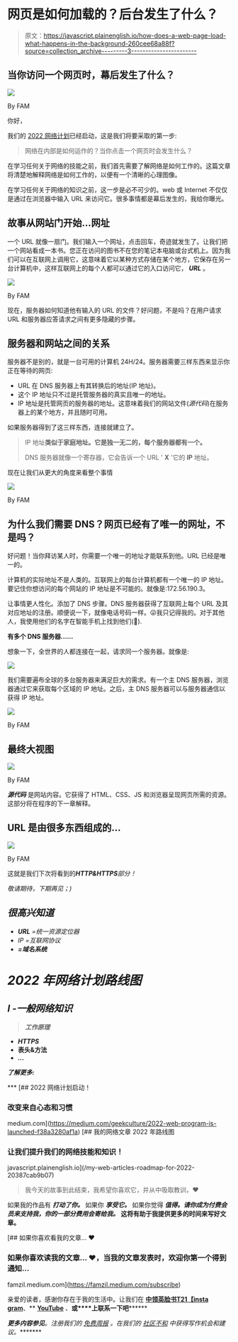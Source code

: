 # 网页是如何加载的？后台发生了什么？

> 原文：<https://javascript.plainenglish.io/how-does-a-web-page-load-what-happens-in-the-background-260cee68a88f?source=collection_archive---------3----------------------->

## 当你访问一个网页时，幕后发生了什么？

![](img/7d44b4fc7c5b225e821745a83da58d90.png)

By FAM

你好，

我们的 [2022 网络计划](https://medium.com/geekculture/2022-web-program-is-launched-f38a3280af1a?source=your_stories_page----------------------------------------)已经启动，这是我们将要采取的第一步:

> 网络在内部是如何运作的？当你点击一个网页时会发生什么？

在学习任何关于网络的技能之前，我们首先需要了解网络是如何工作的。这篇文章将清楚地解释网络是如何工作的，以便有一个清晰的心理图像。

在学习任何关于网络的知识之前，这一步是必不可少的。web 或 Internet 不仅仅是通过在浏览器中输入 URL 来访问它。很多事情都是幕后发生的，我给你曝光。

## 故事从网站门开始…网址

一个 URL 就像一扇门。我们输入一个网址，点击回车，奇迹就发生了。让我们把一个网站看成一本书。您正在访问的图书不在您的笔记本电脑或台式机上。因为我们可以在互联网上调用它，这意味着它以某种方式存储在某个地方，它保存在另一台计算机中，这样互联网上的每个人都可以通过它的入口访问它， ***URL*** 。

![](img/7fd447c9569d511ad02840817a9dfc36.png)

By FAM

现在，服务器如何知道他有输入的 URL 的文件？好问题，不是吗？在用户请求 URL 和服务器应答请求之间有更多隐藏的步骤。

## 服务器和网站之间的关系

服务器不是别的，就是一台可用的计算机 24H/24。服务器需要三样东西来显示你正在等待的网页:

*   URL 在 DNS 服务器上有其转换后的地址(IP 地址)。
*   这个 IP 地址只不过是托管服务器的真实且唯一的地址。
*   IP 地址是托管网页的服务器的地址。这意味着我们的网站文件(*源代码*)在服务器上的某个地方，并且随时可用。

如果服务器得到了这三样东西，连接就建立了。

> IP 地址**类似于家庭地址。它是独一无二的，每个服务器都有一个。**
> 
> DNS 服务器就像一个寄存器，它会告诉一个 URL ' **X** '它的 **IP** 地址。

现在让我们从更大的角度来看整个事情

![](img/4d998079d79f9cf221898ee963bc36f3.png)

By FAM

## 为什么我们需要 DNS？网页已经有了唯一的网址，不是吗？

好问题！当你拜访某人时，你需要一个唯一的地址才能联系到他。URL 已经是唯一的。

计算机的实际地址不是人类的。互联网上的每台计算机都有一个唯一的 IP 地址。要记住你想访问的每个网站的 IP 地址是不可能的。就像是:172.56.190.3。

让事情更人性化。添加了 DNS 步骤。DNS 服务器获得了互联网上每个 URL 及其对应地址的注册。顺便说一下，就像电话号码一样。😜我只记得我的。对于其他人，我使用他们的名字在智能手机上找到他们(🤫).

**有多个 DNS 服务器……**

想象一下，全世界的人都连接在一起，请求同一个服务器。就像是:

![](img/09be3c7332b50c7497b86c94f94f8fb6.png)

我们需要遍布全球的多台服务器来满足巨大的需求。有一个主 DNS 服务器，浏览器通过它来获取每个区域的 IP 地址。之后，主 DNS 服务器可以与服务器通信以获得 IP 地址。

![](img/bc48e02e12bd45a639bfa3204646f10f.png)

By FAM

## 最终大视图

![](img/d039c73636f0d20547459441735b8a45.png)

By FAM

***源代码*** 是网站内容。它获得了 HTML、CSS、JS 和浏览器呈现网页所需的资源。这部分将在程序的下一章解释。

## URL 是由很多东西组成的…

![](img/013aa4eaabd8c65fe61b298f781aefad.png)

By FAM

这就是我们下次将看到的***HTTP&HTTPS****部分！*

*敬请期待，下期再见；)*

## *很高兴知道*

*   ***URL** =统一资源定位器*
*   *IP =互联网协议*
*   ***=域名系统***

# ***2022 年网络计划路线图***

## ***I -一般网络知识***

> *****工作原理*****

*   ***HTTPS***
*   ****表头&方法****
*   ***…***

*****了解更多:*****

***[](https://medium.com/geekculture/2022-web-program-is-launched-f38a3280af1a) [## 2022 网络计划启动！

### 改变来自心态和习惯

medium.com](https://medium.com/geekculture/2022-web-program-is-launched-f38a3280af1a) [](/my-web-articles-roadmap-for-2022-20387cab9b07) [## 我的网络文章 2022 年路线图

### 让我们提升我们的网络技能和知识！

javascript.plainenglish.io](/my-web-articles-roadmap-for-2022-20387cab9b07) 

> 我今天的故事到此结束，我希望你喜欢它，并从中吸取教训，❤

如果我的作品有 ***打动了你。*** 如果你 ***享受它。*** 如果你觉得 ***值得。请你成为付费会员来支持我，你的一部分费用会寄给我。*** **这将有助于我提供更多的时间来写好文章。**

[](https://famzil.medium.com/subscribe) [## 如果你喜欢看我的文章… ♥️

### 如果你喜欢读我的文章… ♥️，当我的文章发表时，欢迎你第一个得到通知…

famzil.medium.com](https://famzil.medium.com/subscribe) 

亲爱的读者，感谢你存在于我的生活中。让我们在 [**中**](https://medium.com/@famzil/)**[**领英**](https://www.linkedin.com/in/fatima-amzil-9031ba95/)**[**脸书**](https://www.facebook.com/The-Front-End-World)**[T21【insta gram](https://www.instagram.com/the_frontend_world/)**、** [**YouTube**](https://www.youtube.com/channel/UCaxr-f9r6P1u7Y7SKFHi12g) 、**或****上联系一下吧********

*****更多内容参见*[](http://plainenglish.io/)**。注册我们的* [*免费周报*](http://newsletter.plainenglish.io/) *。在我们的* [*社区不和*](https://discord.gg/GtDtUAvyhW) *中获得写作机会和建议。*********